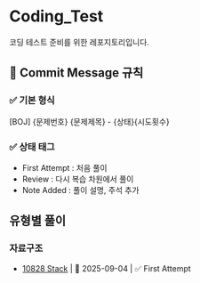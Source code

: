 # Coding_Test
코딩 테스트 준비를 위한 레포지토리입니다.

## 📑 Commit Message 규칙
### ✅ 기본 형식
[BOJ] {문제번호} {문제제목} - {상태}{시도횟수}

### ✅ 상태 태그
- First Attempt : 처음 풀이  
- Review : 다시 복습 차원에서 풀이  
- Note Added : 풀이 설명, 주석 추가  


## 유형별 풀이
### 자료구조
- [10828 Stack](https://www.acmicpc.net/problem/10828) | 📅 2025-09-04 | ✅ First Attempt
